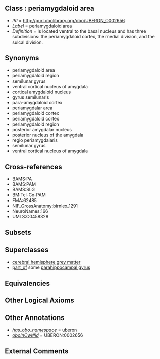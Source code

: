 
## Class : periamygdaloid area

 * *IRI* = http://purl.obolibrary.org/obo/UBERON_0002656
 * *Label* = periamygdaloid area
 * *Definition* = Is located ventral to the basal nucleus and has three subdivisions: the periamygdaloid cortex, the medial division, and the sulcal division.

## Synonyms

 * periamygdaloid area
 * periamygdaloid region
 * semilunar gyrus
 * ventral cortical nucleus of amygdala
 * cortical amygdaloid nucleus
 * gyrus semilunaris
 * para-amygdaloid cortex
 * periamygdalar area
 * periamygdaloid cortex
 * periamygdaloid cortex
 * periamygdaloid region
 * posterior amygdalar nucleus
 * posterior nucleus of the amygdala
 * regio periamygdalaris
 * semilunar gyrus
 * ventral cortical nucleus of amygdala

## Cross-references

 * BAMS:PA
 * BAMS:PAM
 * BAMS:SLG
 * BM:Tel-Cx-PAM
 * FMA:62485
 * NIF_GrossAnatomy:birnlex_1291
 * NeuroNames:166
 * UMLS:C0458328

## Subsets


## Superclasses

 * [cerebral hemisphere grey matter](../../UBERON/01/UBERON_0005401.md)
 * [part_of](../../BFO/50/BFO_0000050.md) some [parahippocampal gyrus](../../UBERON/73/UBERON_0002973.md)

## Equivalencies


## Other Logical Axioms


## Other Annotations

 * *[has_obo_namespace](../../ce/oboInOwl#hasOBONamespace.md)* = uberon
 * *[oboInOwl#id](../../id/oboInOwl#id.md)* = UBERON:0002656

## External Comments

